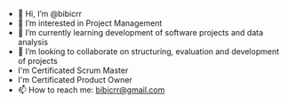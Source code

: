 - 👋 Hi, I’m @bibicrr
- 👀 I’m interested in Project Management
- 🌱 I’m currently learning development of software projects and data analysis
- 💞️ I’m looking to collaborate on structuring, evaluation and development of projects
- I'm Certificated Scrum Master
- I'm Certificated Product Owner
- 📫 How to reach me: bibicrr@gmail.com
<!---
bibicrr/bibicrr is a ✨ special ✨ repository because its `README.md` (this file) appears on your GitHub profile.
You can click the Preview link to take a look at your changes.
--->
